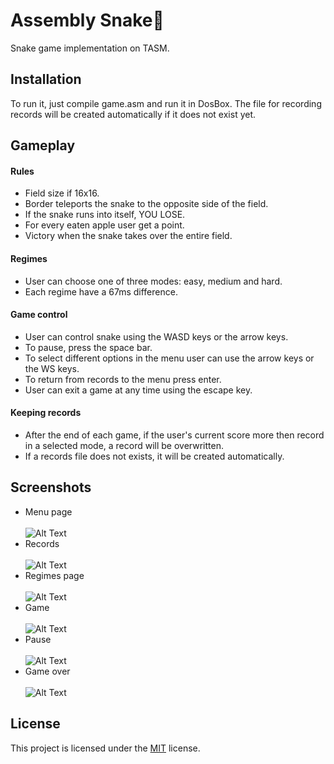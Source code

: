 # Assembly Snake🐍

Snake game implementation on TASM.

## Installation

To run it, just compile game.asm and run it in DosBox. The file for recording records
will be created automatically if it does not exist yet.

## Gameplay

#### Rules

- Field size if 16x16.
- Border teleports the snake to the opposite side of the field.
- If the snake runs into itself, YOU LOSE.
- For every eaten apple user get a point.
- Victory when the snake takes over the entire field.

#### Regimes

- User can choose one of three modes: easy, medium and hard.
- Each regime have a 67ms difference.

#### Game control

- User can control snake using the WASD keys or the arrow keys.
- To pause, press the space bar.
- To select different options in the menu user can use the arrow keys or the WS keys.
- To return from records to the menu press enter.
- User can exit a game at any time using the escape key.

#### Keeping records

- After the end of each game, if the user's current score more then record in a selected mode, a record will be overwritten.
- If a records file does not exists, it will be created automatically.

## Screenshots

- Menu page <br></br>
  ![Alt Text](https://i.ibb.co/X8JYSWt/image.png)
- Records <br></br>
  ![Alt Text](https://i.ibb.co/RP9NWBC/image.png)
- Regimes page <br></br>
  ![Alt Text](https://i.ibb.co/hsQbWCp/image.png)
- Game <br></br>
  ![Alt Text](https://i.postimg.cc/05H1yJNw/ezgif-com-crop.gif)
- Pause <br></br>
  ![Alt Text](https://i.ibb.co/v1CJX5Z/image.png)
- Game over <br></br>
  ![Alt Text](https://i.ibb.co/PQ0yzsn/image.png)

## License
This project is licensed under the [MIT](/license.md) license.
